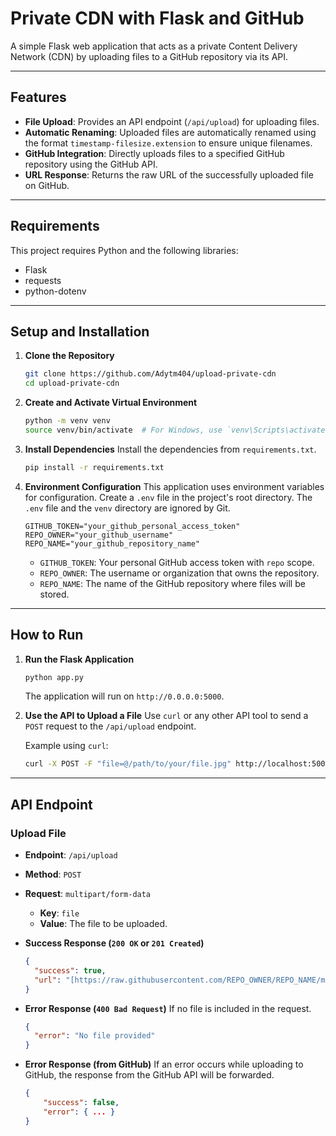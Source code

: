 # Private CDN with Flask and GitHub

A simple Flask web application that acts as a private Content Delivery Network (CDN) by uploading files to a GitHub repository via its API.

---

## Features

-   **File Upload**: Provides an API endpoint (`/api/upload`) for uploading files.
-   **Automatic Renaming**: Uploaded files are automatically renamed using the format `timestamp-filesize.extension` to ensure unique filenames.
-   **GitHub Integration**: Directly uploads files to a specified GitHub repository using the GitHub API.
-   **URL Response**: Returns the raw URL of the successfully uploaded file on GitHub.

---

## Requirements

This project requires Python and the following libraries:
-   Flask
-   requests
-   python-dotenv

---

## Setup and Installation

1.  **Clone the Repository**
    ```bash
    git clone https://github.com/Adytm404/upload-private-cdn
    cd upload-private-cdn
    ```

2.  **Create and Activate Virtual Environment**
    ```bash
    python -m venv venv
    source venv/bin/activate  # For Windows, use `venv\Scripts\activate`
    ```

3.  **Install Dependencies**
    Install the dependencies from `requirements.txt`.
    ```bash
    pip install -r requirements.txt
    ```

4.  **Environment Configuration**
    This application uses environment variables for configuration. Create a `.env` file in the project's root directory. The `.env` file and the `venv` directory are ignored by Git.
    ```
    GITHUB_TOKEN="your_github_personal_access_token"
    REPO_OWNER="your_github_username"
    REPO_NAME="your_github_repository_name"
    ```
    -   `GITHUB_TOKEN`: Your personal GitHub access token with `repo` scope.
    -   `REPO_OWNER`: The username or organization that owns the repository.
    -   `REPO_NAME`: The name of the GitHub repository where files will be stored.

---

## How to Run

1.  **Run the Flask Application**
    ```bash
    python app.py
    ```
    The application will run on `http://0.0.0.0:5000`.

2.  **Use the API to Upload a File**
    Use `curl` or any other API tool to send a `POST` request to the `/api/upload` endpoint.

    Example using `curl`:
    ```bash
    curl -X POST -F "file=@/path/to/your/file.jpg" http://localhost:5000/api/upload
    ```

---

## API Endpoint

### Upload File

-   **Endpoint**: `/api/upload`
-   **Method**: `POST`
-   **Request**: `multipart/form-data`
    -   **Key**: `file`
    -   **Value**: The file to be uploaded.

-   **Success Response (`200 OK` or `201 Created`)**
    ```json
    {
      "success": true,
      "url": "[https://raw.githubusercontent.com/REPO_OWNER/REPO_NAME/main/images/20231027103000-12345.jpg](https://raw.githubusercontent.com/REPO_OWNER/REPO_NAME/main/images/20231027103000-12345.jpg)"
    }
    ```

-   **Error Response (`400 Bad Request`)**
    If no file is included in the request.
    ```json
    {
      "error": "No file provided"
    }
    ```
-   **Error Response (from GitHub)**
    If an error occurs while uploading to GitHub, the response from the GitHub API will be forwarded.
    ```json
    {
        "success": false,
        "error": { ... }
    }
    ```
